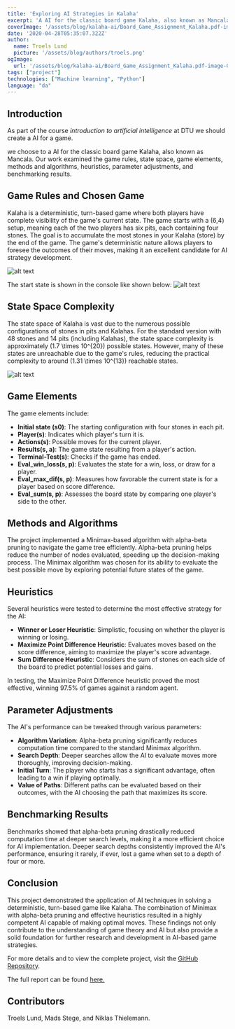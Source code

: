```yaml
---
title: 'Exploring AI Strategies in Kalaha'
excerpt: 'A AI for the classic board game Kalaha, also known as Mancala in some regions. This project delved into the game rules, state space, game elements, methods and algorithms, heuristics, parameter adjustments, and benchmarking results.'
coverImage: '/assets/blog/kalaha-ai/Board_Game_Assignment_Kalaha.pdf-image-003.png'
date: '2020-04-28T05:35:07.322Z'
author:
  name: Troels Lund
  picture: '/assets/blog/authors/troels.png'
ogImage:
  url: '/assets/blog/kalaha-ai/Board_Game_Assignment_Kalaha.pdf-image-003.png'
tags: ["project"]
technologies: ["Machine learning", "Python"]
language: "da"
---
```


## Introduction

As part of the course *introduction to artificial intelligence* at DTU we should create a AI for a game.

we choose to a AI for the classic board game Kalaha, also known as Mancala. Our work examined the game rules, state space, game elements, methods and algorithms, heuristics, parameter adjustments, and benchmarking results.

## Game Rules and Chosen Game

Kalaha is a deterministic, turn-based game where both players have complete visibility of the game's current state. The game starts with a (6,4) setup, meaning each of the two players has six pits, each containing four stones. The goal is to accumulate the most stones in your Kalaha (store) by the end of the game. The game's deterministic nature allows players to foresee the outcomes of their moves, making it an excellent candidate for AI strategy development.

![alt text](/assets/blog/kalaha-ai/Board_Game_Assignment_Kalaha.pdf-image-003.png)

The start state is shown in the console like shown below:
![alt text](/assets/blog/kalaha-ai/Board_Game_Assignment_Kalaha.pdf-image-005.png)

## State Space Complexity

The state space of Kalaha is vast due to the numerous possible configurations of stones in pits and Kalahas. For the standard version with 48 stones and 14 pits (including Kalahas), the state space complexity is approximately \(1.7 \times 10^{20}\) possible states. However, many of these states are unreachable due to the game's rules, reducing the practical complexity to around \(1.31 \times 10^{13}\) reachable states.

![alt text](/assets/blog/kalaha-ai/Board_Game_Assignment_Kalaha.pdf-image-009.png)

## Game Elements

The game elements include:
- **Initial state (s0)**: The starting configuration with four stones in each pit.
- **Player(s)**: Indicates which player's turn it is.
- **Actions(s)**: Possible moves for the current player.
- **Results(s, a)**: The game state resulting from a player's action.
- **Terminal-Test(s)**: Checks if the game has ended.
- **Eval_win_loss(s, p)**: Evaluates the state for a win, loss, or draw for a player.
- **Eval_max_dif(s, p)**: Measures how favorable the current state is for a player based on score difference.
- **Eval_sum(s, p)**: Assesses the board state by comparing one player's side to the other.

## Methods and Algorithms

The project implemented a Minimax-based algorithm with alpha-beta pruning to navigate the game tree efficiently. Alpha-beta pruning helps reduce the number of nodes evaluated, speeding up the decision-making process. The Minimax algorithm was chosen for its ability to evaluate the best possible move by exploring potential future states of the game.

## Heuristics

Several heuristics were tested to determine the most effective strategy for the AI:
- **Winner or Loser Heuristic**: Simplistic, focusing on whether the player is winning or losing.
- **Maximize Point Difference Heuristic**: Evaluates moves based on the score difference, aiming to maximize the player's score advantage.
- **Sum Difference Heuristic**: Considers the sum of stones on each side of the board to predict potential losses and gains.

In testing, the Maximize Point Difference heuristic proved the most effective, winning 97.5% of games against a random agent.

## Parameter Adjustments

The AI's performance can be tweaked through various parameters:
- **Algorithm Variation**: Alpha-beta pruning significantly reduces computation time compared to the standard Minimax algorithm.
- **Search Depth**: Deeper searches allow the AI to evaluate moves more thoroughly, improving decision-making.
- **Initial Turn**: The player who starts has a significant advantage, often leading to a win if playing optimally.
- **Value of Paths**: Different paths can be evaluated based on their outcomes, with the AI choosing the path that maximizes its score.

## Benchmarking Results

Benchmarks showed that alpha-beta pruning drastically reduced computation time at deeper search levels, making it a more efficient choice for AI implementation. Deeper search depths consistently improved the AI's performance, ensuring it rarely, if ever, lost a game when set to a depth of four or more.

## Conclusion

This project demonstrated the application of AI techniques in solving a deterministic, turn-based game like Kalaha. The combination of Minimax with alpha-beta pruning and effective heuristics resulted in a highly competent AI capable of making optimal moves. These findings not only contribute to the understanding of game theory and AI but also provide a solid foundation for further research and development in AI-based game strategies.

For more details and to view the complete project, visit the [GitHub Repository](https://github.com/trolund/KalahaAI).

The full report can be found [here.](/assets/blog/kalaha-ai/Board_Game_Assignment_Kalaha.pdf)

## Contributors

Troels Lund, Mads Stege, and Niklas Thielemann.